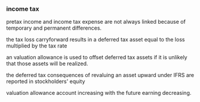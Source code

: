 ### income tax

pretax income and income tax expense are not always linked because of temporary and permanent differences.

the tax loss carryforward results in a deferred tax asset equal to the loss multiplied by the tax rate

an valuation allowance is used to offset deferred tax assets if it is unlikely that those assets will be realized.

the deferred tax consequences of revaluing an asset upward under IFRS are reported in stockholders' equity

valuation allowance account increasing with the future earning decreasing.